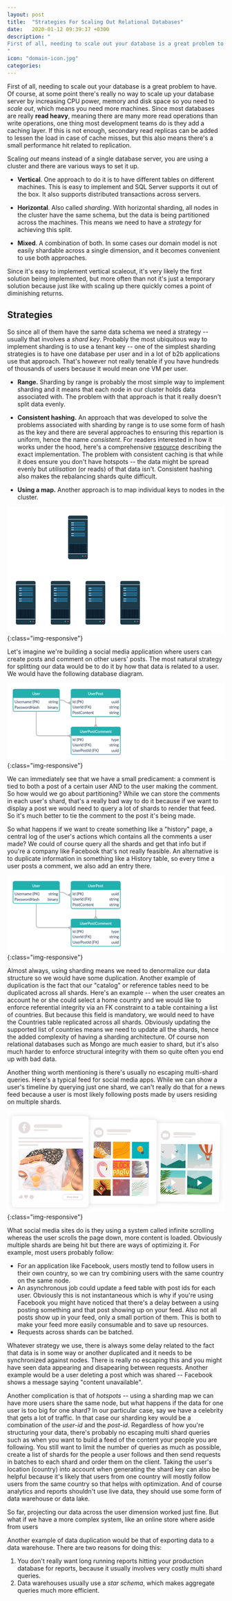 ```yaml
---
layout: post
title:  "Strategies For Scaling Out Relational Databases"
date:   2020-01-12 09:39:37 +0300
description: "
First of all, needing to scale out your database is a great problem to have because if your company have gotten to this point it's definitely doing something right. At some point there's really no way to scale up by increasing CPU power, memory and disk space you are forced to scale out meaning you need more machines to handle the database load. Of course, once you've moved various portions of your database to different machines, you get into several complications.
"
icon: "domain-icon.jpg"
categories:
---
```

First of all, needing to scale out your database is a great problem to have. Of course, at some point there's really no way to scale up your database server by increasing CPU power, memory and disk space so you need to *scale out*, which means you need more machines. Since most databases are really **read heavy**, meaning there are many more read operations than write operations, one thing most development teams do is they add a caching layer. If this is not enough, secondary read replicas can be added to lessen the load in case of cache misses, but this also means there's a small performance hit related to replication.

Scaling *out* means instead of a single database server, you are using a cluster and there are various ways to set it up.

* **Vertical**. One approach to do it is to have different tables on different machines. This is easy to implement and SQL Server supports it out of the box. It also supports distributed transactions across servers.

* **Horizontal**. Also called *sharding*. With horizontal sharding, all nodes in the cluster have the same schema, but the data is being partitioned across the machines. This means we need to have a *strategy* for achieving this split.

* **Mixed**. A combination of both. In some cases our domain model is not easily shardable across a single dimension, and it becomes convenient to use both approaches.

Since it's easy to implement vertical scaleout, it's very likely the first solution being implemented, but more often than not it's just a temporary solution because just like with scaling up there quickly comes a point of diminishing returns.

## Strategies
So since all of them have the same data schema we need a strategy -- usually that involves a *shard key*. Probably the most ubiquitous way to implement sharding is to use a tenant key -- one of the simplest sharding strategies is to have one database per user and in a lot of b2b applications use that approach. That's however not really tenable if you have hundreds of thousands of users because it would mean one VM per user. 

* **Range.** Sharding by range is probably the most simple way to implement sharding and it means that each node in our cluster holds data associated with. The problem with that approach is that it really doesn't split data evenly.
 
* **Consistent hashing.** An approach that was developed to solve the problems associated with sharding by range is to use some form of hash as the key and there are several approaches to ensuring this repartion is uniform, hence the name *consistent*. For readers interested in how it works under the hood, here's a comprehensive [resource]() describing the exact implementation. The problem with consistent caching is that while it does ensure you don't have hotspots -- the data might be spread evenly but *utilisation* (or reads) of that data isn't. Consistent hashing also makes the rebalancing shards quite difficult.

* **Using a map.** Another approach is to map individual keys to nodes in the cluster.

![shards](/images/scaling-sql/shards.png){:class="img-responsive"}

Let's imagine we're building a social media application where users can create posts and comment on other users' posts. The most natural strategy for splitting our data would be to do it by how that data is related to a user. We would have the following database diagram.

![diagram1](/images/scaling-sql/diagram1.png){:class="img-responsive"}

We can immediately see that we have a small predicament: a comment is tied to both a post of a certain user AND to the user making the comment. So how would we go about partitioning? While we can store the comments in each user's shard, that's a really bad way to do it because if we want to display a post we would need to query a lot of shards to render that feed. So it's much better to tie the comment to the post it's being made.

So what happens if we want to create something like a "history" page, a central log of the user's actions which contains all the comments a user made? We could of course query all the shards and get that info but if you're a company like Facebook that's not really feasible. An alternative is to duplicate information in something like a History table, so every time a user posts a comment, we also add an entry there.

![diagram2](/images/scaling-sql/diagram1.png){:class="img-responsive"}

Almost always, using sharding means we need to denormalize our data structure so we would have some duplication. Another example of duplication is the fact that our "catalog" or reference tables need to be duplicated across all shards. Here's an example -- when the user creates an account he or she could select a home country and we would like to enforce referential integrity via an FK constraint to a table containing a list of countries. But because this field is mandatory, we would need to have the Countries table replicated across all shards. Obviously updating the supported list of countries means we need to update all the shards, hence the added complexity of having a sharding architecture. Of course non relational databases such as Mongo are much easier to shard, but it's also much harder to enforce structural integrity with them so quite often you end up with bad data.

Another thing worth mentioning is there's usually no escaping  multi-shard queries. Here's a typical feed for social media apps. While we can show a user's timeline by querying just one shard, we can't really do that for a news feed because a user is most likely following posts made by users residing on multiple shards.

![news-feed](/images/scaling-sql/feed.png){:class="img-responsive"}

What social media sites do is they using a system called infinite scrolling whereas the user scrolls the page down, more content is loaded. Obviously multiple shards are being hit but there are ways of optimizing it. For example, most users probably follow:

* For an application like Facebook, users mostly tend to follow users in their own country, so we can try combining users with the same country on the same node.
* An asynchronous job could update a feed table with post ids for each user. Obviously this is not instantaneous which is why if you're using Facebook you might have noticed that there's a delay between a using posting something and that post showing up on your feed. Also not all posts show up in your feed, only a small portion of them. This is both to make your feed more easily consumable and to save up resources.
* Requests across shards can be batched.

Whatever strategy we use, there is always some delay related to the fact that data is in some way or another duplicated and it needs to be synchronized against nodes. There is really no escaping this and you might have seen data appearing and disapearing between requests. Another example would be a user deleting a post which was shared -- Facebook shows a message saying "content unavailable".

Another complication is that of *hotspots* -- using a sharding map we can have more users share the same node, but what happens if the data for one user is too big for one shard? In our particular case, say we have a celebrity that gets a lot of traffic. In that case our sharding key would be a combination of the *user-id* and the *post-id*. Regardless of how you're structuring your data, there's probably no escaping multi shard queries such as when you want to build a feed of the content your people you are following. You still want to limit the number of queries as much as possible, create a list of shards for the people a user follows and then send requests in batches to each shard and order them on the client. Taking the user's location (country) into account when generating the shard key can also be helpful because it's likely that users from one country will mostly follow users from the same country so that helps with optimization. And of course analytics and reports shouldn't use live data, they should use some form of data warehouse or data lake.

So far, projecting our data across the user dimension worked just fine. But what if we have a more complex system, like an online store where aside from users 

Another example of data duplication would be that of exporting data to a data warehouse. There are two reasons for doing this:
1. You don't really want long running reports hitting your production database for reports, because it usually involves very costly multi shard queries.
2. Data warehouses usually use a *star schema*, which makes aggregate queries much more efficient.

